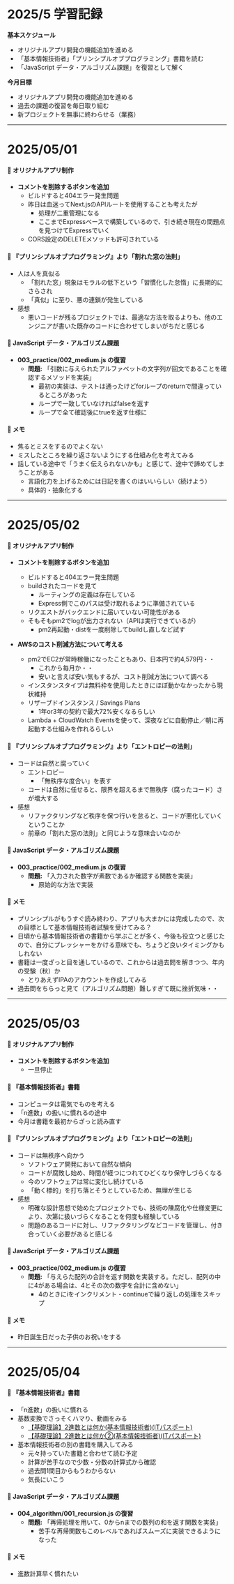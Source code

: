 # 2025/5 学習記録

**基本スケジュール**
*  オリジナルアプリ開発の機能追加を進める
*  「基本情報技術者」「プリンシプルオブプログラミング」書籍を読む
*   「JavaScript データ・アルゴリズム課題」を復習として解く

**今月目標**

* オリジナルアプリ開発の機能追加を進める
* 過去の課題の復習を毎日取り組む
* 新プロジェクトを無事に終わらせる（業務）

***

# 2025/05/01

#### :seedling: オリジナルアプリ制作
- **コメントを削除するボタンを追加**
     - ビルドすると404エラー発生問題
     - 昨日は血迷ってNext.jsのAPIルートを使用することも考えたが
       - 処理が二重管理になる
       - ここまでExpressベースで構築しているので、引き続き現在の問題点を見つけてExpressでいく
     - CORS設定のDELETEメソッドも許可されている

####  :seedling: 『プリンシプルオブプログラミング』より「割れた窓の法則」
- 人は人を真似る
  - 「割れた窓」現象はモラルの低下という「習慣化した怠惰」に長期的にさらされ
  - 「真似」に至り、悪の連鎖が発生している
- 感想
     - 悪いコードが残るプロジェクトでは、最適な方法を取るよりも、他のエンジニアが書いた既存のコードに合わせてしまいがちだと感じる

#### :seedling: JavaScript データ・アルゴリズム課題
- **003_practice/002_medium.js の復習**
     - **問題:** 「引数に与えられたアルファベットの文字列が回文であることを確認するメソッドを実装」
          - 最初の実装は、テストは通ったけどforループのreturnで間違っているところがあった
          - ループで一致していなければfalseを返す
          - ループで全て確認後にtrueを返す仕様に

#### :seedling: **メモ**
- 焦るとミスをするのでよくない
- ミスしたところを繰り返さないようにする仕組み化を考えてみる
- 話している途中で「うまく伝えられないかも」と感じて、途中で諦めてしまうことがある
  - 言語化力を上げるためには日記を書くのはいいらしい（続けよう）
  - 具体的・抽象化する

***

# 2025/05/02

#### :seedling: オリジナルアプリ制作
- **コメントを削除するボタンを追加**
     - ビルドすると404エラー発生問題
     - buildされたコードを見て
          - ルーティングの定義は存在している
          - Express側でこのパスは受け取れるように準備されている
     - リクエストがバックエンドに届いていない可能性がある
     - そもそもpm2でlogが出力されない（APIは実行できているが）
          - pm2再起動・distを一度削除してbuildし直しなど試す

- **AWSのコスト削減方法について考える**
     - pm2でEC2が常時稼働になったこともあり、日本円で約4,579円・・
          - これから毎月か・・
          - 安いと言えば安い気もするが、コスト削減方法について調べる
     - インスタンスタイプは無料枠を使用したときにほぼ動かなかったから現状維持
     - リザーブドインスタンス / Savings Plans
          - 1年or3年の契約で最大72%安くなるらしい
     - Lambda + CloudWatch Eventsを使って、深夜などに自動停止／朝に再起動する仕組みを作れるらしい

####  :seedling: 『プリンシプルオブプログラミング』より「エントロピーの法則」
- コードは自然と腐っていく
     - エントロピー
          - 「無秩序な度合い」を表す
     - コードは自然に任せると、限界を超えるまで無秩序（腐ったコード）さが増大する
- 感想
     - リファクタリングなど秩序を保つ行いを怠ると、コードが悪化していくということか
     - 前章の「割れた窓の法則」と同じような意味合いなのか

#### :seedling: JavaScript データ・アルゴリズム課題
- **003_practice/002_medium.js の復習**
     - **問題:** 「入力された数字が素数であるか確認する関数を実装」
          - 原始的な方法で実装

#### :seedling: **メモ**
- プリンシプルがもうすぐ読み終わり、アプリも大まかには完成したので、次の目標として基本情報技術者試験を受けてみる？
- 日頃から基本情報技術者の書籍から学ぶことが多く、今後も役立つと感じたので、自分にプレッシャーをかける意味でも、ちょうど良いタイミングかもしれない
- 書籍は一度ざっと目を通しているので、これからは過去問を解きつつ、年内の受験（秋）か
     - とりあえずIPAのアカウントを作成してみる
- 過去問をちらっと見て（アルゴリズム問題）難しすぎて既に挫折気味・・

***

# 2025/05/03

#### :seedling: オリジナルアプリ制作
- **コメントを削除するボタンを追加**
     - 一旦停止

####  :seedling: 『基本情報技術者』書籍
- コンピュータは電気でものを考える
- 「n進数」の扱いに慣れるの途中
- 今月は書籍を最初からざっと読み直す

####  :seedling: 『プリンシプルオブプログラミング』より「エントロピーの法則」
- コードは無秩序へ向かう
     - ソフトウェア開発において自然な傾向
     - コードが腐敗し始め、時間が経つにつれてひどくなり保守しづらくなる
     - 今のソフトウェアは常に変化し続けている
     - 「動く標的」を打ち落とそうとしているため、無理が生じる
- 感想
     - 明確な設計思想で始めたプロジェクトでも、技術の陳腐化や仕様変更により、次第に扱いづらくなることを何度も経験している
     - 問題のあるコードに対し、リファクタリングなどコードを管理し、付き合っていく必要があると感じる

#### :seedling: JavaScript データ・アルゴリズム課題
- **003_practice/002_medium.js の復習**
     - **問題:** 「与えらた配列の合計を返す関数を実装する。ただし、配列の中に4がある場合は、4とその次の数字を合計に含めない」
          - 4のときにiをインクリメント・continueで繰り返しの処理をスキップ

#### :seedling: **メモ**
- 昨日誕生日だった子供のお祝いをする

***

# 2025/05/04

####  :seedling: 『基本情報技術者』書籍
- 「n進数」の扱いに慣れる
- 基数変換でさっそくハマり、動画をみる
     - [【基礎理論】2進数とは何か(基本情報技術者)(ITパスポート)](https://www.youtube.com/watch?v=DznMWLW8hag)
     - [【基礎理論】2進数とは何か②(基本情報技術者)(ITパスポート)](https://www.youtube.com/watch?v=b0xM-Y-uUms&t=444s)
- 基本情報技術者の別の書籍を購入してみる
     - 元々持っていた書籍と合わせて読む予定
     - 計算が苦手なので少数・分数の計算式から確認
     - 過去問1問目からもうわからない
     - 気長にいこう

#### :seedling: JavaScript データ・アルゴリズム課題
- **004_algorithm/001_recursion.js の復習**
     - **問題:** 「再帰処理を用いて、0からnまでの数列の和を返す関数を実装」
          - 苦手な再帰関数もこのレベルであればスムーズに実装できるようになった

#### :seedling: **メモ**
- 進数計算早く慣れたい
